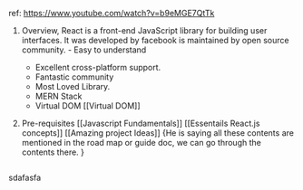 
ref:  https://www.youtube.com/watch?v=b9eMGE7QtTk


1. Overview, React is a front-end JavaScript library for building user interfaces. It was developed by facebook is maintained by open source community. - Easy to understand
     - Excellent cross-platform support. 
     - Fantastic community
     - Most Loved Library. 
    - MERN Stack
    - Virtual DOM [[Virtual DOM]]

2. Pre-requisites [[Javascript Fundamentals]] 
   [[Essentails React.js concepts]] 
   [[Amazing project Ideas]] 
{He is saying all these contents are mentioned in the road map or guide doc, we can go through the contents there. }









```javascript

```

sdafasfa

 